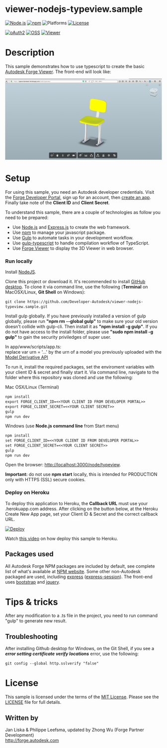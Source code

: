 # viewer-nodejs-typeview.sample

[![Node.js](https://img.shields.io/badge/Node.js-4.4.3-blue.svg)](https://nodejs.org/)
[![npm](https://img.shields.io/badge/npm-2.15.1-blue.svg)](https://www.npmjs.com/)
![Platforms](https://img.shields.io/badge/platform-windows%20%7C%20osx%20%7C%20linux-lightgray.svg)
[![License](http://img.shields.io/:license-mit-blue.svg)](http://opensource.org/licenses/MIT)

[![oAuth2](https://img.shields.io/badge/oAuth2-v1-green.svg)](http://developer.autodesk.com/)
[![OSS](https://img.shields.io/badge/OSS-v2-green.svg)](http://developer.autodesk.com/)
[![Viewer](https://img.shields.io/badge/Viewer-v2.11-green.svg)](https://developer.autodesk.com/api/view-and-data-api/)

# Description

This sample demonstrates how to use typescript to create the basic [Autodesk Forge Viewer](https://developer.autodesk.com/en/docs/viewer/v2). The front-end will look like:

![](./screenshot.png)

# Setup

For using this sample, you need an Autodesk developer credentials. Visit the [Forge Developer Portal](https://developer.autodesk.com), sign up for an account, then [create an app](https://developer.autodesk.com/myapps/create). Finally take note of the **Client ID** and **Client Secret**.

To understand this sample, there are a couple of technologies as follow you need to be prepared: 
* Use [Node.js](https://nodejs.org) and [Express.js](http://expressjs.com) to create the web framework.
* Use [npm](https://www.npmjs.com) to manage your javascript package.
* Use [Gulp](https://www.npmjs.com/package/gulp) to automate tasks in your development workflow.
* Use [gulp-typescript](https://www.npmjs.com/package/gulp-typescript) to handle compilation workflow of TypeScript.
* Use [Forge Viewer](https://developer.autodesk.com/api/view-and-data-api/) to display the 3D Viewer in web browser.

### Run locally

Install [NodeJS](https://nodejs.org).

Clone this project or download it. It's recommended to install [GitHub desktop](https://desktop.github.com/). To clone it via command line, use the following (**Terminal** on MacOSX/Linux, **Git Shell** on Windows):

    git clone https://github.com/Developer-Autodesk/viewer-nodejs-typeview.sample.git

Install gulp globally. If you have previously installed a version of gulp globally, please run **"npm rm --global gulp"** to make sure your old version doesn't collide with gulp-cli. Then install it as **"npm install -g gulp"**. If you do not have access to the install folder, please use **"sudo npm install -g gulp"** to gain the security priviledges of super user.

In app/www/scripts/app.ts:</br>
replace var urn = '...' by the urn of a model you previously uploaded with the [Model Derivative API](https://developer.autodesk.com/en/docs/model-derivative/v2/tutorials/prepare-file-for-viewer/)

To run it, install the required packages, set the enviroment variables with your client ID & secret and finally start it. Via command line, navigate to the folder where this repository was cloned and use the following:


Mac OSX/Linux (Terminal)

    npm install
    export FORGE_CLIENT_ID=<<YOUR CLIENT ID FROM DEVELOPER PORTAL>>
    export FORGE_CLIENT_SECRET=<<YOUR CLIENT SECRET>>
    gulp
    npm run dev

Windows (use **Node.js command line** from Start menu)

    npm install
    set FORGE_CLIENT_ID=<<YOUR CLIENT ID FROM DEVELOPER PORTAL>>
    set FORGE_CLIENT_SECRET=<<YOUR CLIENT SECRET>>
    gulp
    npm run dev




Open the browser: [http://localhost:3000/node/typeview](http://localhost:3000/node/typeview).

**Important:** do not use **npm start** locally, this is intended for PRODUCTION only with HTTPS (SSL) secure cookies.

### Deploy on Heroku

To deploy this application to Heroku, the **Callback URL** must use your .herokuapp.com address. After clicking on the button below, at the Heroku Create New App page, set your Client ID & Secret and the correct callback URL.

[![Deploy](https://www.herokucdn.com/deploy/button.svg)](https://heroku.com/deploy)

Watch [this video](https://www.youtube.com/watch?v=Oqa9O20Gj0c) on how deploy this sample to Heroku.


## Packages used

All Autodesk Forge NPM packages are included by default, see complete list of what's available at [NPM website](https://www.npmjs.com/browse/keyword/autodesk). Some other non-Autodesk packaged are used, including [express](https://www.npmjs.com/package/express) ([express-session](https://www.npmjs.com/package/express-session)). The front-end uses [bootstrap](https://www.npmjs.com/package/bootstrap) and [jquery](https://www.npmjs.com/package/jquery).

# Tips & tricks

After any modification to a .ts file in the project, you need to run command "gulp" to generate new result.


## Troubleshooting

After installing Github desktop for Windows, on the Git Shell, if you see a ***error setting certificate verify locations*** error, use the following:

    git config --global http.sslverify "false"

# License

This sample is licensed under the terms of the [MIT License](http://opensource.org/licenses/MIT).
Please see the [LICENSE](LICENSE) file for full details.

## Written by

Jan Liska & Philippe Leefsma, updated by Zhong Wu (Forge Partner Development)<br />
http://forge.autodesk.com<br/>

